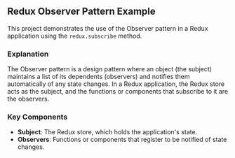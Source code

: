 ## Redux Observer Pattern Example

This project demonstrates the use of the Observer pattern in a Redux application using the `redux.subscribe` method.

### Explanation

The Observer pattern is a design pattern where an object (the subject) maintains a list of its dependents (observers) and notifies them automatically of any state changes. In a Redux application, the Redux store acts as the subject, and the functions or components that subscribe to it are the observers.

### Key Components

- **Subject**: The Redux store, which holds the application's state.
- **Observers**: Functions or components that register to be notified of state changes.